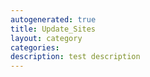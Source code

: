 ```yaml
---
autogenerated: true
title: Update_Sites
layout: category
categories: 
description: test description
---
```


